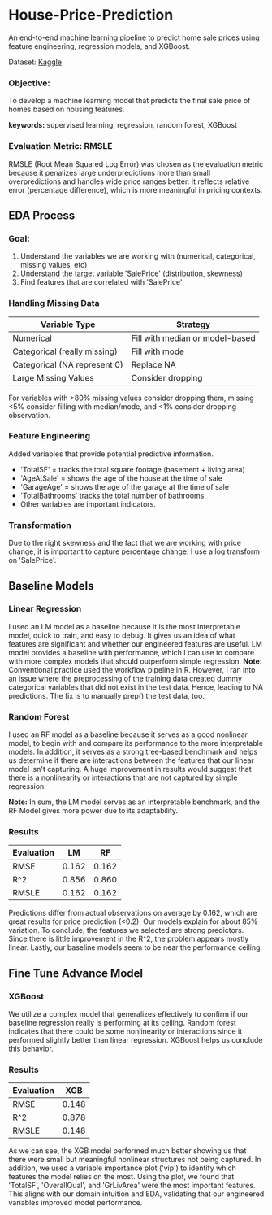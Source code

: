 # House-Price-Prediction
An end-to-end machine learning pipeline to predict home sale prices using feature engineering, regression models, and XGBoost.

Dataset: [Kaggle](https://www.kaggle.com/competitions/house-prices-advanced-regression-techniques/overview)

### Objective:
To develop a machine learning model that predicts the final sale price of homes based on housing features. 

**keywords:** supervised learning, regression, random forest, XGBoost

### Evaluation Metric: RMSLE
RMSLE (Root Mean Squared Log Error) was chosen as the evaluation metric because it penalizes large underpredictions more than small overpredictions and handles wide price ranges better. It reflects relative error (percentage difference), which is more meaningful in pricing contexts.

## EDA Process
### Goal:
1. Understand the variables we are working with (numerical, categorical, missing values, etc)
2. Understand the target variable 'SalePrice' (distribution, skewness)
3. Find features that are correlated with 'SalePrice'

### Handling Missing Data
| Variable Type  | Strategy |
| ------------- | ------------- |
| Numerical  | Fill with median or model-based  |
| Categorical (really missing)  | Fill with mode  |
| Categorical (NA represent 0) | Replace NA |
| Large Missing Values | Consider dropping |

For variables with >80% missing values consider dropping them, missing <5% consider filling with median/mode, and <1% consider dropping observation.

### Feature Engineering
Added variables that provide potential predictive information. 
- 'TotalSF' = tracks the total square footage (basement + living area)
-  'AgeAtSale' = shows the age of the house at the time of sale
-  'GarageAge' = shows the age of the garage at the time of sale
-  'TotalBathrooms' tracks the total number of bathrooms 
-  Other variables are important indicators.

### Transformation 
Due to the right skewness and the fact that we are working with price change, it is important to capture percentage change. I use a log transform on 'SalePrice'.

## Baseline Models
### Linear Regression
I used an LM model as a baseline because it is the most interpretable model, quick to train, and easy to debug. It gives us an idea of what features are significant and whether our engineered features are useful. LM model provides a baseline with performance, which I can use to compare with more complex models that should outperform simple regression.
**Note:** Conventional practice used the workflow pipeline in R. However, I ran into an issue where the preprocessing of the training data created dummy categorical variables that did not exist in the test data. Hence, leading to NA predictions. The fix is to manually prep() the test data, too. 

### Random Forest
I used an RF model as a baseline because it serves as a good nonlinear model, to begin with and compare its performance to the more interpretable models. In addition, it serves as a strong tree-based benchmark and helps us determine if there are interactions between the features that our linear model isn't capturing. A huge improvement in results would suggest that there is a nonlinearity or interactions that are not captured by simple regression.

**Note:** In sum, the LM model serves as an interpretable benchmark, and the RF Model gives more power due to its adaptability. 

### Results
| Evaluation |LM  | RF |
| ------------- | ------------- | ------------- |
| RMSE  | 0.162  | 0.162 |
| R^2 | 0.856 | 0.860 |
| RMSLE | 0.162 | 0.162 |

Predictions differ from actual observations on average by 0.162, which are great results for price prediction (<0.2). Our models explain for about 85% variation. To conclude, the features we selected are strong predictors. Since there is little improvement in the R^2, the problem appears mostly linear. Lastly, our baseline models seem to be near the performance ceiling.

## Fine Tune Advance Model
### XGBoost
We utilize a complex model that generalizes effectively to confirm if our baseline regression really is performing at its ceiling. Random forest indicates that there could be some nonlinearity or interactions since it performed slightly better than linear regression. XGBoost helps us conclude this behavior.

### Results
| Evaluation  | XGB |
| ------------- | ------------- |
| RMSE  | 0.148  |
| R^2 | 0.878 | 
| RMSLE | 0.148 | 

As we can see, the XGB model performed much better showing us that there were small but meaningful nonlinear structures not being captured. In addition, we used a variable importance plot ('vip') to identify which features the model relies on the most. Using the plot, we found that 'TotalSF', 'OverallQual', and 'GrLivArea' were the most important features. This aligns with our domain intuition and EDA, validating that our engineered variables improved model performance.
